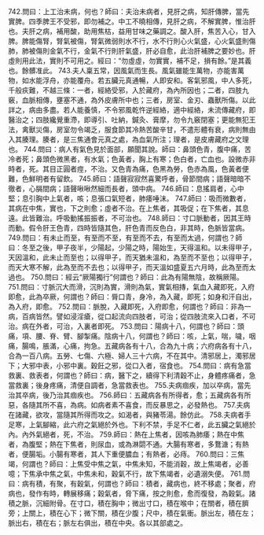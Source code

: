 742.問曰：上工治未病，何也？師曰：夫治未病者，見肝之病，知肝傳脾，當先實脾。四季脾王不受邪，即勿補之。中工不曉相傳，見肝之病，不解實脾，惟治肝也。夫肝之病，補用酸，助用焦枯，益用甘味之藥調之。酸入肝，焦苦入心，甘入脾。脾能傷腎，腎氣被傷，腎氣微弱則水不行，水不行則心火氣盛，心火氣盛則傷肺，肺被傷則金氣不行，金氣不行則肝氣盛，肝必自愈，此治肝補脾之要妙也。肝虛則用此法，實則不可用之。經曰：“勿虛虛，勿實實，補不足，損有餘。”是其義也。餘髒准此。
743.夫人稟五常，因風氣而生長。風氣雖能生萬物，亦能害萬物，如水能浮舟，亦能覆舟。若五臟元真通暢，人即安和。客氣邪風，中人多死，千般疢難，不越三條：一者，經絡受邪，入於藏府，為內所因也；二者，四肢九竅，血脈相傳，壅塞不通，為外皮膚所中也；三者，房室、金刃、蟲獸所傷。以此詳之，病由多盡。若人能養慎，不令邪風乾忤逆經絡，適中經絡，未流傳藏府，即醫治之；四肢纔覺重滯，即導引、吐納，鍼灸、膏摩，勿令九竅閉塞；更能無犯王法，禽獸災傷，房室勿令竭乏，服食節其冷熱苦酸辛甘，不遣形體有衰，病則無由入其腠理。腠者，是三焦通會元真之處，為血氣所注；理者，是皮膚藏府之文理也。
744.問曰：病人有氣色見於面部，願聞其說。師曰：鼻頭色青，腹中痛，苦冷者死；鼻頭色微黑者，有水氣；色黃者，胸上有寒；色白者，亡血也。設微赤非時者，死。其目正圓者痙，不治。又色青為痛，色黑為勞，色赤為風，色黃者便難，色鮮明者有留飲。
745.師曰：語聲寂寂然喜驚呼者，骨節間病；語聲暗暗不徹者，心膈間病；語聲啾啾然細而長者，頭中病。
746.師曰：息搖肩者，心中堅；息引胸中上氣者，咳；息張口氣短者，肺痿唾沫。
747.師曰：吸而微數者，其病在中焦，實也，下之則愈；虛者不治。在上焦者，其吸促；在下焦者，其息遠。此皆難治。呼吸動搖振振者，不可治也。
748.師曰：寸口脈動者，因其王時而動。假令肝王色青，四時皆隨其色，肝色青而反色白，非其時，色脈皆當病。
749.問曰：有未止而至，有至而不至，有至而不去，有至而太過，何謂也？師曰：冬至之後，甲子夜半，少陽起，少陽之時，陽始生，天得溫和。以未得甲子，天因溫和，此未止而至也；以得甲子，而天猶未溫和，為至而不至也；以得甲子，而天大寒不解，此為至而不去也；以得甲子，而天溫如盛夏五六月時，此為至而太過也。
750.問曰：經云“厥陽獨行”何謂也？師曰：此為有陽無陰，故稱厥陽。
751.問曰：寸脈沉大而滑，沉則為實，滑則為氣，實氣相摶，氣血入藏即死，入府即愈，此為卒厥，何謂也？師曰：脣口青，身冷，為入藏，即死；如身和汗自出，為入府，即愈。
752.問曰：脈脫，入藏即死，入府即愈，何謂也？師曰：非為一病，百病皆然。譬如浸淫瘡，從口起流向四肢者，可治；從四肢流來入口者，不可治。病在外者，可治，入裏者即死。
753.問曰：陽病十八，何謂也？師曰：頭痛，項、腰、脊、臂、腳掣痛。陰病十八，何謂也？師曰：咳，上氣，喘，噦，咽痛，腸鳴，脹滿，心痛，拘急。五藏病各有十八，合為九十病；六府病各有十八，合為一百八病。五勞、七傷、六極、婦人三十六病，不在其中。清邪居上，濁邪居下；大邪中表，小邪中裏。穀飪之邪，從口入者，宿食也。
754.問曰：病有急當救裏、救表者，何謂也？師曰：病，醫下之，續得下利清穀不止，身體疼痛者，急當救裏；後身疼痛，清便自調者，急當救表也。
755.夫病痼疾，加以卒病，當先治其卒病，後乃治其痼疾也。
756.師曰：五藏病各有所得者，愈；五藏病各有所惡，各隨其所不喜，為病。如病者素不喜食，而反暴思之，必發熱也。
757.夫病在諸藏，欲攻，當隨其所得而攻之。如渴者，與豬苓湯。餘仿此。
758.夫病者手足寒，上氣腳縮，此六府之氣絕於外也。下利不禁，手足不仁者，此五臟之氣絕於內。內外氣絕者，死，不治。
759.師曰：熱在上焦者，因咳為肺痿；熱在中焦者，為腹堅；熱在下焦者，則尿血，或為淋閟不通。大腸有寒者，多鶩溏；有熱者，便腸垢。小腸有寒者，其人下重便膿血；有熱者，必痔。
760.問曰：三焦竭，何謂也？師曰：上焦受中焦之氣，中焦未知，不能消穀，故上焦竭者，必善噫；下焦承中焦之氣，中焦未和，穀氣不行，故下焦竭者，必遺溺失便。
761.問曰：病有積，有聚，有穀氣，何謂也？師曰：積者，藏病也，終不移處；聚者，府病也，發作有時，轉展移痛；穀氣者，脅下痛，按之則愈，愈而復發，為穀氣。諸積之脈，沉細附骨。在寸口，積在胸中；微出寸口，積在喉中；在關者，積在臍旁；上關上，積在心下；微下關，積在少腹；尺中，積在氣衝。脈出左，積在左；脈出右，積在右；脈左右俱出，積在中央。各以其部處之。